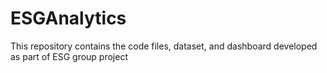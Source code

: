 # ESGAnalytics

This repository contains the code files, dataset, and dashboard developed as part of ESG group project
